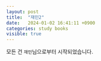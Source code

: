 ```yaml
---
layout: post
title:  "재민2"
date:   2024-01-02 16:41:11 +0900
categories: study books
visible: true
---
```

모든 건 `재민`님으로부터 시작되었습니다.